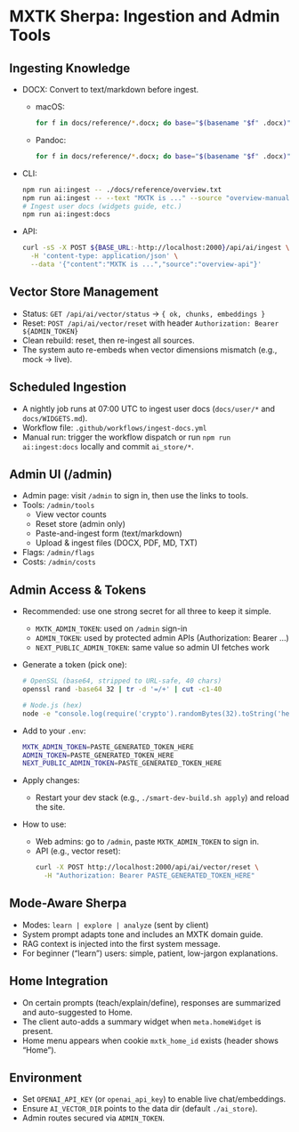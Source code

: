 # MXTK Sherpa: Ingestion and Admin Tools

## Ingesting Knowledge

- DOCX: Convert to text/markdown before ingest.
  - macOS:
    ```bash
    for f in docs/reference/*.docx; do base="$(basename "$f" .docx)"; textutil -convert txt -stdout "$f" > "docs/reference/${base}.txt"; done
    ```
  - Pandoc:
    ```bash
    for f in docs/reference/*.docx; do base="$(basename "$f" .docx)"; pandoc "$f" -t gfm -o "docs/reference/${base}.md"; done
    ```

- CLI:
  ```bash
  npm run ai:ingest -- ./docs/reference/overview.txt
  npm run ai:ingest -- --text "MXTK is ..." --source "overview-manual"
  # Ingest user docs (widgets guide, etc.)
  npm run ai:ingest:docs
  ```

- API:
  ```bash
  curl -sS -X POST ${BASE_URL:-http://localhost:2000}/api/ai/ingest \
    -H 'content-type: application/json' \
    --data '{"content":"MXTK is ...","source":"overview-api"}'
  ```

## Vector Store Management

- Status: `GET /api/ai/vector/status` → `{ ok, chunks, embeddings }`
- Reset: `POST /api/ai/vector/reset` with header `Authorization: Bearer ${ADMIN_TOKEN}`
- Clean rebuild: reset, then re-ingest all sources.
- The system auto re-embeds when vector dimensions mismatch (e.g., mock → live).

## Scheduled Ingestion

- A nightly job runs at 07:00 UTC to ingest user docs (`docs/user/*` and `docs/WIDGETS.md`).
- Workflow file: `.github/workflows/ingest-docs.yml`
- Manual run: trigger the workflow dispatch or run `npm run ai:ingest:docs` locally and commit `ai_store/*`.

## Admin UI (/admin)

- Admin page: visit `/admin` to sign in, then use the links to tools.
- Tools: `/admin/tools`
  - View vector counts
  - Reset store (admin only)
  - Paste-and-ingest form (text/markdown)
  - Upload & ingest files (DOCX, PDF, MD, TXT)
- Flags: `/admin/flags`
- Costs: `/admin/costs`

## Admin Access & Tokens

- Recommended: use one strong secret for all three to keep it simple.
  - `MXTK_ADMIN_TOKEN`: used on `/admin` sign-in
  - `ADMIN_TOKEN`: used by protected admin APIs (Authorization: Bearer …)
  - `NEXT_PUBLIC_ADMIN_TOKEN`: same value so admin UI fetches work

- Generate a token (pick one):
  ```bash
  # OpenSSL (base64, stripped to URL-safe, 40 chars)
  openssl rand -base64 32 | tr -d '=/+' | cut -c1-40

  # Node.js (hex)
  node -e "console.log(require('crypto').randomBytes(32).toString('hex'))"
  ```

- Add to your `.env`:
  ```bash
  MXTK_ADMIN_TOKEN=PASTE_GENERATED_TOKEN_HERE
  ADMIN_TOKEN=PASTE_GENERATED_TOKEN_HERE
  NEXT_PUBLIC_ADMIN_TOKEN=PASTE_GENERATED_TOKEN_HERE
  ```

- Apply changes:
  - Restart your dev stack (e.g., `./smart-dev-build.sh apply`) and reload the site.

- How to use:
  - Web admins: go to `/admin`, paste `MXTK_ADMIN_TOKEN` to sign in.
  - API (e.g., vector reset):
    ```bash
    curl -X POST http://localhost:2000/api/ai/vector/reset \
      -H "Authorization: Bearer PASTE_GENERATED_TOKEN_HERE"
    ```

## Mode-Aware Sherpa

- Modes: `learn | explore | analyze` (sent by client)
- System prompt adapts tone and includes an MXTK domain guide.
- RAG context is injected into the first system message.
- For beginner (“learn”) users: simple, patient, low-jargon explanations.

## Home Integration

- On certain prompts (teach/explain/define), responses are summarized and auto-suggested to Home.
- The client auto-adds a summary widget when `meta.homeWidget` is present.
- Home menu appears when cookie `mxtk_home_id` exists (header shows “Home”).

## Environment

- Set `OPENAI_API_KEY` (or `openai_api_key`) to enable live chat/embeddings.
- Ensure `AI_VECTOR_DIR` points to the data dir (default `./ai_store`).
- Admin routes secured via `ADMIN_TOKEN`.
